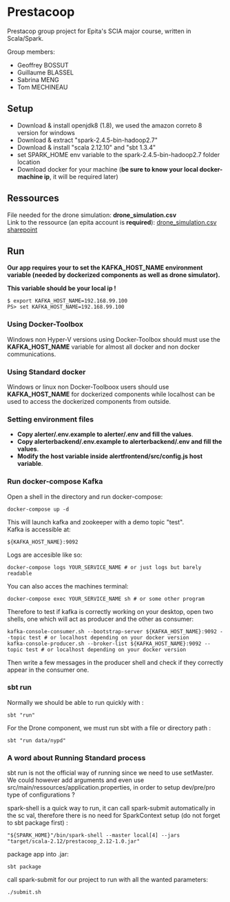 # Prestacoop

Prestacop group project for Epita's SCIA major course, written in Scala/Spark.

Group members:
- Geoffrey BOSSUT
- Guillaume BLASSEL
- Sabrina MENG
- Tom MECHINEAU

## Setup

- Download & install openjdk8 (1.8), we used the amazon correto 8 version for windows
- Download & extract "spark-2.4.5-bin-hadoop2.7"
- Download & install "scala 2.12.10" and "sbt 1.3.4"
- set SPARK_HOME env variable to the spark-2.4.5-bin-hadoop2.7 folder location
- Download docker for your machine (**be sure to know your local docker-machine ip**, it will be required later)

## Ressources

File needed for the drone simulation: **drone_simulation.csv**  
Link to the ressource (an epita account is **required**):
[drone_simulation.csv sharepoint](https://epitafr-my.sharepoint.com/:x:/r/personal/guillaume_blassel_epita_fr/Documents/SCALA/drone_simulation.csv?d=w4727eabdde26415d983f0f7d1a26a6ac&csf=1&web=1&e=MJiXPy)

## Run

**Our app requires your to set the KAFKA_HOST_NAME environment variable (needed by dockerized components as well as drone simulator).**

**This variable should be your local ip !**

```language=sh
$ export KAFKA_HOST_NAME=192.168.99.100
PS> set KAFKA_HOST_NAME=192.168.99.100
```

### Using Docker-Toolbox

Windows non Hyper-V versions using Docker-Toolbox should must use the **KAFKA_HOST_NAME** variable for almost all docker and non docker communications.

### Using Standard docker

Windows or linux non Docker-Toolboox users should use **KAFKA_HOST_NAME** for dockerized components while localhost can be used to access the dockerized components from outside.

### Setting environment files

- **Copy alerter/.env.example to alerter/.env and fill the values**.
- **Copy alerterbackend/.env.example to alerterbackend/.env and fill the values**.
- **Modify the host variable inside alertfrontend/src/config.js host variable**.

### Run docker-compose Kafka
Open a shell in the directory and run docker-compose:
```language=sh
docker-compose up -d 
```
This will launch kafka and zookeeper with a demo topic "test".  
Kafka is accessible at: 
```language=sh
${KAFKA_HOST_NAME}:9092
```
Logs are accesible like so:
```
docker-compose logs YOUR_SERVICE_NAME # or just logs but barely readable
```
You can also acces the machines terminal:
```
docker-compose exec YOUR_SERVICE_NAME sh # or some other program
```

Therefore to test if kafka is correctly working on your desktop, open two shells, one which will act as producer and the other as consumer:
```language=sh
kafka-console-consumer.sh --bootstrap-server ${KAFKA_HOST_NAME}:9092 --topic test # or localhost depending on your docker version
kafka-console-producer.sh --broker-list ${KAFKA_HOST_NAME}:9092 --topic test # or localhost depending on your docker version
```
Then write a few messages in the producer shell and check if they correctly appear in the consumer one.

### sbt run

Normally we should be able to run quickly with :
```language=sh
sbt "run"
```

For the Drone component, we must run sbt with a file or directory path :
```langaguage=sh
sbt "run data/nypd"
```

### A word about Running Standard process

sbt run is not the official way of running since we need to use setMaster.
We could however add arguments and even use src/main/ressources/application.properties, in order to setup dev/pre/pro type of configurations ?

spark-shell is a quick way to run, it can call spark-submit automatically in the sc val, therefore there is no need for SparkContext setup (do not forget to sbt package first) :
```
"${SPARK_HOME}"/bin/spark-shell --master local[4] --jars "target/scala-2.12/prestacoop_2.12-1.0.jar"
```

package app into .jar:
```language=sh
sbt package
```

call spark-submit for our project to run with all the wanted parameters:
```language=sh
./submit.sh
```
